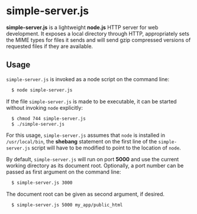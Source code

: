 simple-server.js
================

**simple-server.js** is a lightweight **node.js** HTTP server for web development. It exposes a local directory through HTTP, appropriately sets the MIME types for files it sends and will send gzip compressed versions of requested files if they are available.

Usage
------

`simple-server.js` is invoked as a node script on the command line:

```bash
  $ node simple-server.js
```

If the file `simple-server.js` is made to be executable, it can be started without invoking `node` explicitly:

```bash
  $ chmod 744 simple-server.js
  $ ./simple-server.js
```

For this usage, `simple-server.js` assumes that `node` is installed in `/usr/local/bin`, the **shebang** statement on the first line of the `simple-server.js` script will have to be modified to point to the location of `node`.

By default, `simple-server.js` will run on port **5000** and use the current working directory as its document root. Optionally, a port number can be passed as first argument on the command line:

```bash
  $ simple-server.js 3000
```

The document root can be given as second argument, if desired.

```bash
  $ simple-server.js 5000 my_app/public_html
```